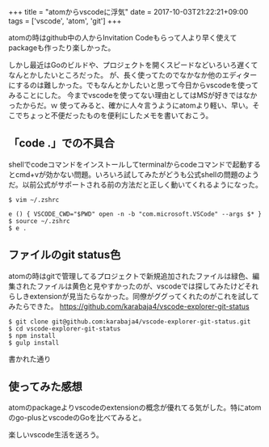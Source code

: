 +++
title = "atomからvscodeに浮気"
date = 2017-10-03T21:22:21+09:00
tags = ['vscode', 'atom', 'git']
+++

atomの時はgithub中の人からInvitation Codeもらって人より早く使えてpackageも作ったり楽しかった。

しかし最近はGoのビルドや、プロジェクトを開くスピードなどいろいろ遅くてなんとかしたいところだった。
が、長く使ってたのでなかなか他のエディターにするのは難しかった。でもなんとかしたいと思って今日からvscodeを使ってみることにした。
今までvscodeを使ってない理由としてはMSが好きではなかったからだ。ｗ
使ってみると、確かに人々言うようにatomより軽い、早い。そこでちょっと不便だったものを便利にしたメモを書いておこう。

## 「code .」での不具合
shellでcodeコマンドをインストールしてterminalからcodeコマンドで起動するとcmd+vが効かない問題。いろいろ試してみたがどうも公式shellの問題のようだ。以前公式がサポートされる前の方法だと正しく動いてくれるようになった。
```
$ vim ~/.zshrc

e () { VSCODE_CWD="$PWD" open -n -b "com.microsoft.VSCode" --args $* }
$ source ~/.zshrc
$ e .
```

## ファイルのgit status色
atomの時はgitで管理してるプロジェクトで新規追加されたファイルは緑色、編集されたファイルは黄色と見やすかったのが、vscodeでは探してみたけどそれらしきextensionが見当たらなかった。同僚がググってくれたのがこれを試してみたらできた。
https://github.com/karabaja4/vscode-explorer-git-status

```
$ git clone git@github.com:karabaja4/vscode-explorer-git-status.git
$ cd vscode-explorer-git-status
$ npm install
$ gulp install
```
書かれた通り

## 使ってみた感想
atomのpackageよりvscodeのextensionの概念が優れてる気がした。特にatomのgo-plusとvscodeのGoを比べてみると。

楽しいvscode生活を送ろう。
